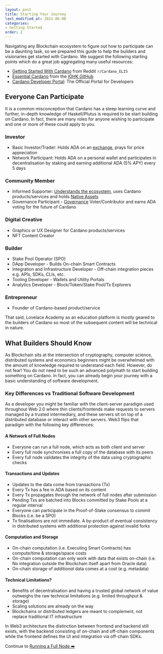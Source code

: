 ```yaml
---
layout: post
title: Starting Your Journey
last_modified_at: 2021-06-08
categories:
- Getting Started
order: 2
---
```


Navigating any Blockchain ecosystem to figure out how to participate can be a daunting task, so we prepared this guide to help the builders and visionaries get started with Cardano. We suggest the following starting points which do a great job aggregating many useful resources:
- [Getting Started With Cardano](https://www.reddit.com/r/Cardano_ELI5/wiki/index#wiki_getting_started_with_cardano) from Reddit `r/Cardano_ELI5`
- [Essential Cardano](https://github.com/input-output-hk/essential-cardano/blob/main/essential-cardano-list.md) from the [IOHK GitHub](https://github.com/input-output-hk)
- [Cardano Developer Portal](https://developers.cardano.org/): The Official Portal for Developers

## Everyone Can Participate
It is a common misconception that Cardano has a steep learning curve and further, in-depth knowledge of Haskell/Plutus is required to be start building on Cardano. In fact, there are many roles for anyone wishing to participate and one or more of these could apply to you. 

### Investor
- Basic Investor/Trader: Holds ADA on an [exchange](https://coinmarketcap.com/currencies/cardano/markets/), prays for price appreciation 
- Network Participant: Holds ADA on a personal wallet and participates in decentralisation by staking and earning additional ADA (5% APY) every 5 days

### Community Member
- Informed Supporter: [Understands the ecosystem](https://github.com/input-output-hk/essential-cardano/blob/main/essential-cardano-list.md), uses Cardano products/services and holds [Native Assets](https://cnft.io/)
- Governance Participant - [Governance](https://cardano.org/governance/) Voter/Contributor and earns ADA voting for the future of Cardano

### Digital Creative
- Graphics or UX Designer for Cardano products/services
- NFT Content Creator 

### Builder
- Stake Pool Operator (SPO)
- DApp Developer - Builds On-chain Smart Contracts
- Integration and Infrastructure Developer - Off-chain integration pieces e.g. APIs, SDKs, CLIs, etc.
- Tooling Developer - Wallets and Utility Portals
- Analytics Developer - Block/Token/Stake Pool/Tx Explorers 

### Entrepreneur
- Founder of Cardano-based product/service

That said, Lovelace Academy as an education platform is mostly geared to the builders of Cardano so most of the subsequent content will be technical in nature. 

## What Builders Should Know
As Blockchain sits at the intersection of cryptography, computer science, distributed systems and economics beginners might be overwhelmed with the amount of knowledge required to understand each field. However, do not fear! You do not need to be such an advanced polymath to start building something on Cardano. In fact, you can already begin your journey with a basic understanding of software development.

### Key Differences vs Traditional Software Development
As a developer you might be familiar with the client-server paradigm used throughout Web 2.0 where thin clients/frontends make requests to servers managed by a trusted intermediary, and these servers sit on top of a distributed database or interact with other servers. Web3 flips that paradigm with the following key differences:

#### A Network of Full Nodes
- Everyone can run a full node, which acts as both client and server
- Every full node synchronises a full copy of the database with its peers
- Every full node validates the integrity of the data using cryptographic checks

#### Transactions and Updates
- Updates to the data come from transactions (Tx)
- Every Tx has a fee in ADA based on its content
- Every Tx propagates through the network of full nodes after submission 
- Pending Txs are batched into Blocks committed by Stake Pools at a regular interval
- Everyone can participate in the Proof-of-Stake consensus to commit Blocks (i.e. be a SPO)
- Tx finalisations are not immediate. A by-product of eventual consistency in distributed systems with additional protection against invalid forks

#### Computation and Storage
- On-chain computation (i.e. Executing Smart Contracts) has compute/time & storage/space costs 
- On-chain computation can only work with data that exists on-chain (i.e. No integration outside the Blockchain itself apart from Oracle data)
- On-chain storage of _additional_ data comes at a cost (e.g. metadata)

#### Technical Limitations?
- Benefits of decentralisation and having a trusted global network of value outweighs the raw technical limitations (e.g. limited throughput & storage)
- Scaling solutions are already on the way
- Blockchains or distributed ledgers are meant to complement, not replace traditional IT infrastructure

In Web3 architecture the distinction between frontend and backend still exists, with the backend consisting of on-chain and off-chain components while the frontend defines the UI and integration via off-chain SDKs.

Continue to [Running a Full Node ➡️](https://learn.lovelace.academy/getting-started/running-a-full-node/)